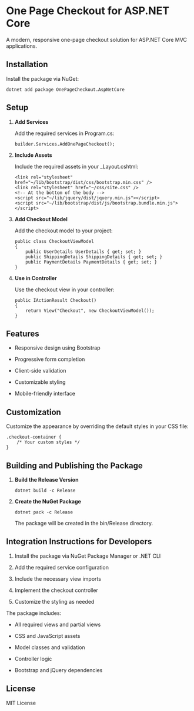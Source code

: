 One Page Checkout for ASP.NET Core
==================================

A modern, responsive one-page checkout solution for ASP.NET Core MVC applications.

Installation
------------

Install the package via NuGet:

```
dotnet add package OnePageCheckout.AspNetCore
```

Setup
-----

1.  **Add Services**

    Add the required services in Program.cs:

    ```
    builder.Services.AddOnePageCheckout();
    ```

2.  **Include Assets**

    Include the required assets in your _Layout.cshtml:

    ```
    <link rel="stylesheet" href="~/lib/bootstrap/dist/css/bootstrap.min.css" />
    <link rel="stylesheet" href="~/css/site.css" />
    <!-- At the bottom of the body -->
    <script src="~/lib/jquery/dist/jquery.min.js"></script>
    <script src="~/lib/bootstrap/dist/js/bootstrap.bundle.min.js"></script>
    ```

3.  **Add Checkout Model**

    Add the checkout model to your project:

    ```
    public class CheckoutViewModel
    {
        public UserDetails UserDetails { get; set; }
        public ShippingDetails ShippingDetails { get; set; }
        public PaymentDetails PaymentDetails { get; set; }
    }
    ```

4.  **Use in Controller**

    Use the checkout view in your controller:

    ```
    public IActionResult Checkout()
    {
        return View("Checkout", new CheckoutViewModel());
    }
    ```

Features
--------

-   Responsive design using Bootstrap

-   Progressive form completion

-   Client-side validation

-   Customizable styling

-   Mobile-friendly interface

Customization
-------------

Customize the appearance by overriding the default styles in your CSS file:

```
.checkout-container {
    /* Your custom styles */
}
```

Building and Publishing the Package
-----------------------------------

1.  **Build the Release Version**

    ```
    dotnet build -c Release
    ```

2.  **Create the NuGet Package**

    ```
    dotnet pack -c Release
    ```

    The package will be created in the bin/Release directory.

Integration Instructions for Developers
---------------------------------------

1.  Install the package via NuGet Package Manager or .NET CLI

2.  Add the required service configuration

3.  Include the necessary view imports

4.  Implement the checkout controller

5.  Customize the styling as needed

The package includes:

-   All required views and partial views

-   CSS and JavaScript assets

-   Model classes and validation

-   Controller logic

-   Bootstrap and jQuery dependencies

License
-------

MIT License